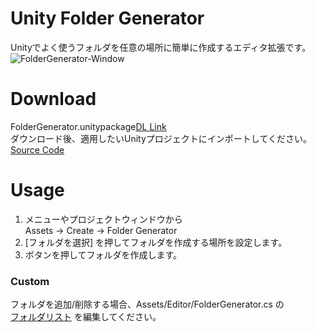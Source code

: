 # Unity Folder Generator
Unityでよく使うフォルダを任意の場所に簡単に作成するエディタ拡張です。  
![FolderGenerator-Window](https://user-images.githubusercontent.com/78206853/118533511-1ff9de80-b783-11eb-8df4-35c34d541d4c.png)

# Download
FolderGenerator.unitypackage[DL Link](https://github.com/c-nao27/Unity-FolderGenerator/raw/master/ExportPackages/FolderGenerator.unitypackage)  
ダウンロード後、適用したいUnityプロジェクトにインポートしてください。  
[Source Code](https://github.com/c-nao27/Unity-FolderGenerator/blob/master/Assets/Editor/FolderGenerator.cs)

# Usage
1. メニューやプロジェクトウィンドウから  
    Assets -> Create -> Folder Generator
2. [フォルダを選択] を押してフォルダを作成する場所を設定します。
3. ボタンを押してフォルダを作成します。

### Custom
フォルダを追加/削除する場合、Assets/Editor/FolderGenerator.cs の  
[フォルダリスト](https://github.com/c-nao27/Unity-FolderGenerator/blob/8b0b4f9bcf34193fae7a912f1d77d1c402cf9adb/Assets/Editor/FolderGenerator.cs#L11-L29)
を編集してください。
